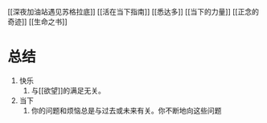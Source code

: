 [[深夜加油站遇见苏格拉底]] 
[[活在当下指南]] 
[[悉达多]] 
[[当下的力量]] 
[[正念的奇迹]] 
[[生命之书]] 

# 总结
1. 快乐
	1. 与[[欲望]]的满足无关。
2. 当下
	1. 你的问题和烦恼总是与过去或未来有关。你不断地向这些问题